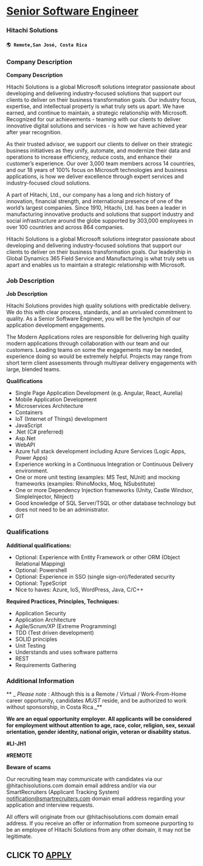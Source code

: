 # [Senior Software Engineer](https://www.remotewlb.com/apply/senior-software-engineer-109478)  
### Hitachi Solutions  
#### `🌎 Remote,San José, Costa Rica`  

### **Company Description**

 **Company Description**

Hitachi Solutions is a global Microsoft solutions integrator passionate about developing and delivering industry-focused solutions that support our clients to deliver on their business transformation goals. Our industry focus, expertise, and intellectual property is what truly sets us apart. We have earned, and continue to maintain, a strategic relationship with Microsoft. Recognized for our achievements - teaming with our clients to deliver innovative digital solutions and services - is how we have achieved year after year recognition.

As their trusted advisor, we support our clients to deliver on their strategic business initiatives as they unify, automate, and modernize their data and operations to increase efficiency, reduce costs, and enhance their customer’s experience. Our over 3,000 team members across 14 countries, and our 18 years of 100% focus on Microsoft technologies and business applications, is how we deliver excellence through expert services and industry-focused cloud solutions.

A part of Hitachi, Ltd., our company has a long and rich history of innovation, financial strength, and international presence of one of the world’s largest companies. Since 1910, Hitachi, Ltd. has been a leader in manufacturing innovative products and solutions that support industry and social infrastructure around the globe supported by 303,000 employees in over 100 countries and across 864 companies.

Hitachi Solutions is a global Microsoft solutions integrator passionate about developing and delivering industry-focused solutions that support our clients to deliver on their business transformation goals. Our leadership in Global Dynamics 365 Field Service and Manufacturing is what truly sets us apart and enables us to maintain a strategic relationship with Microsoft.  

### **Job Description**

 **Job Description**

Hitachi Solutions provides high quality solutions with predictable delivery. We do this with clear process, standards, and an unrivaled commitment to quality. As a Senior Software Engineer, you will be the lynchpin of our application development engagements.  
  
The Modern Applications roles are responsible for delivering high quality modern applications through collaboration with our team and our customers. Leading teams on some the engagements may be needed, experience doing so would be extremely helpful. Projects may range from short term client assessments through multiyear delivery engagements with large, blended teams.  

**Qualifications**

  * Single Page Application Development (e.g. Angular, React, Aurelia)
  * Mobile Application Development
  * Microservices Architecture
  * Containers
  * IoT (Internet of Things) development
  * JavaScript
  * .Net (C# preferred)
  * Asp.Net
  * WebAPI
  * Azure full stack development including Azure Services (Logic Apps, Power Apps)
  * Experience working in a Continuous Integration or Continuous Delivery environment.
  * One or more unit testing (examples: MS Test, NUnit) and mocking frameworks (examples: RhinoMocks, Moq, NSubstitute)
  * One or more Dependency Injection frameworks (Unity, Castle Windsor, SimpleInjector, NInject)
  * Good knowledge of SQL Server/TSQL or other database technology but does not need to be an administrator.
  * GIT

###  **Qualifications**

 **Additional qualifications:**

  * Optional: Experience with Entity Framework or other ORM (Object Relational Mapping)
  * Optional: Powershell
  * Optional: Experience in SSO (single sign-on)/federated security
  * Optional: TypeScript
  * Nice to haves: Azure, IoS, WordPress, Java, C/C++

 **Required Practices, Principles, Techniques:**

  * Application Security
  * Application Architecture
  * Agile/Scrum/XP (Extreme Programming)
  * TDD (Test driven development)
  * SOLID principles
  * Unit Testing
  * Understands and uses software patterns
  * REST
  * Requirements Gathering

###  **Additional Information**

 ** _ _Please note_ : Although this is a Remote / Virtual / Work-From-Home career opportunity, candidates _MUST_ reside, and be authorized to work without sponsorship, in Costa Rica._**

 **We are an equal opportunity employer. All applicants will be considered for employment without attention to age, race, color, religion, sex, sexual orientation, gender identity, national origin, veteran or disability status.**

 **#LI-JH1**

 **#REMOTE**

 **Beware of scams**

Our recruiting team may communicate with candidates via our @hitachisolutions.com domain email address and/or via our SmartRecruiters (Applicant Tracking System) notification@smartrecruiters.com domain email address regarding your application and interview requests.

All offers will originate from our @hitachisolutions.com domain email address. If you receive an offer or information from someone purporting to be an employee of Hitachi Solutions from any other domain, it may not be legitimate.

  
## CLICK TO [APPLY](https://www.remotewlb.com/apply/senior-software-engineer-109478)

